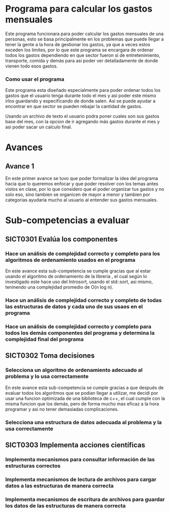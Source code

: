 # Programa para calcular los gastos mensuales
Este programa funcionara para poder calcular los gastos mensuales de una personas, esto se basa principalmente en los problemas que puede llegar a tener la gente a la hora de gestionar los gastos, ya que a veces estos exceden los limites, por lo que este programa se encargara de ordenar todos los gastos dependiendo en que sector fueron si de entretenimiento, transporte, comida y demás para asi poder ver detalladamente de donde vienen todo esos gastos.

### Como usar el programa
Este programa esta diseñado especialmente para poder ordenar todos los gastos que el usuario tenga durante todo el mes y asi poder este mismo irlos guardando y especificando de donde salen. Asi se puede ayudar a encontrar en que sector se pueden rebajar la cantidad de gastos.

Usando un archivo de texto el usuario podra poner cuales son sus gastos base del mes, con la opcion de ir agregando más gastos durante el mes y asi poder sacar un calculo final.

# Avances

## Avance 1
En este primer avance se tuvo que poder formalizar la idea del programa hacia que lo queremos enfocar y que poder resolver con los temas antes vistos en clase, por lo que considero que el poder organizar tus gastos y no solo eso, sino tambien se organicen de mayor a menor y tambien por categorias ayudaria mucho al usuario al entender sus gastos mensuales.

# Sub-competencias a evaluar

## SICT0301 Evalúa los componentes

### Hace un análisis de complejidad correcto y completo para los algoritmos de ordenamiento usados en el programa
En este avance esta sub-competencia se cumple gracias que al estar usando el algoritmo de ordenamiento de la libreria <algorithm>, el cual según lo investigado este hace uso del Introsort, usando el std::sort, asi mismo, teninendo una complejidad promedio de O(n log n).

### Hace un análisis de complejidad correcto y completo de todas las estructuras de datos y cada uno de sus usaos en el programa

### Hace un análisis de complejidad correcto y completo para todos los demás componentes del programa y determina la complejidad final del programa

## SICT0302 Toma decisiones

### Selecciona un algoritmo de ordenamiento adecuado al problema y lo usa correctamente
En este avance esta sub-competencia se cumple gracias a que después de evaluar todos los algoritmos que se podian llegar a utilizar, me decidi por usar una funcion optimizada de una biblioteca de c++, el cual cumple con la misma funcion que los demás, pero de forma mucho mas eficaz a la hora programar y asi no tener demasiadas complicaciones.

### Selecciona una estructura de datos adecuada al problema y la usa correctamente

## SICT0303 Implementa acciones científicas

### Implementa mecanismos para consultar información de las estructuras correctos

### Implementa mecanismos de lectura de archivos para cargar datos a las estructuras de manera correcta

### Implementa mecanismos de escritura de archivos para guardar los datos de las estructuras de manera correcta
